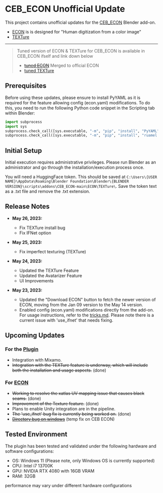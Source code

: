 # CEB_ECON Unofficial Update

This project contains unofficial updates for the [CEB_ECON](https://carlosedubarreto.gumroad.com/l/CEB_ECON) Blender add-on.

- [ECON](https://github.com/YuliangXiu/ECON) is is designed for "Human digitization from a color image"
- [TEXTure](https://github.com/TEXTurePaper/TEXTurePaper)

---

> Tuned version of ECON & TEXTure for CEB_ECON is available in CEB_ECON ifself and link down below
>
> - ~~[tuned ECON](https://github.com/kwan3854/ECON)~~ Merged to official ECON
> - [tuned TEXTure](https://github.com/kwan3854/TEXTure_for_ECON)

## Prerequisites

Before using these updates, please ensure to install PyYAML as it is required for the feature allowing config (econ.yaml) modifications. To do this, you need to run the following Python code snippet in the Scripting tab within Blender:

```python
import subprocess
import sys
subprocess.check_call([sys.executable, "-m", "pip", "install", "PyYAML"])
subprocess.check_call([sys.executable, "-m", "pip", "install", "ruamel.yaml"])
```

## Initial Setup

Initial execution requires administrative privileges. Please run Blender as an administrator and go through the installation/execution process once.

You will need a HuggingFace token. This should be saved at `C:\Users\{USER NAME}\AppData\Roaming\Blender Foundation\Blender\{BLENDER VERSION}\scripts\addons\CEB_ECON-main\ECON\TEXTure\`. Save the token text as a .txt file and remove the .txt extension.

## Release Notes

- **May 26, 2023:**
  - Fix TEXTure install bug
  - Fix IFNet option
- **May 25, 2023:**
  - Fix imperfect texturing (TEXTure)

- **May 24, 2023:**
  - Updated the TEXTure Feature
  - Updated the Avatarizer Feature
  - UI Improvements

- **May 23, 2023:**
  - Updated the "Download ECON" button to fetch the newer version of ECON, moving from the Jan 09 version to the May 14 version.
  - Enabled config (econ.yaml) modifications directly from the add-on. For usage instructions, refer to the [tricks.md](https://github.com/YuliangXiu/ECON/blob/master/docs/tricks.md). Please note there is a current issue with 'use_ifnet' that needs fixing.

## Upcoming Updates

### For the [Plugin](CEB_ECON)

- Integration with Mixamo.
- ~~Integration with the TEXTure feature is underway, which will include both the installation and usage aspects.~~ (done)

### For [ECON](https://github.com/kwan3854/ECON)

- ~~Working to resolve the xatlas UV mapping issue that causes black seams.~~ (done)
- ~~Improvement of the Texture feature.~~ (done)
- Plans to enable Unity integration are in the pipeline.
- ~~The 'use_ifnet' bug fix is currently being worked on.~~ (done)
- ~~[Directory bug on windows](https://github.com/YuliangXiu/ECON/issues/8)~~ (temp fix on CEB ECON)

##  Tested Environment

The plugin has been tested and validated under the following hardware and software configurations:

- OS: Windows 11 (Please note, only Windows OS is currently supported)
- CPU: Intel i7 13700K
- GPU: NVIDIA RTX 4080 with 16GB VRAM
- RAM: 32GB

performance may vary under different hardware configurations
